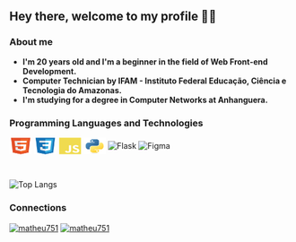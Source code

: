 ## Hey there, welcome to my profile 🐱‍🐉

### About me
- **I'm 20 years old and I'm a beginner in the field of Web Front-end Development.**
- **Computer Technician by IFAM - Instituto Federal Educação, Ciência e Tecnologia do Amazonas.**
- **I'm studying for a degree in Computer Networks at Anhanguera.**
  
<h3> Programming Languages and Technologies </h3>
<p align="left">
  <img align="center" alt="HTML" height="30" width="40" src="https://raw.githubusercontent.com/devicons/devicon/master/icons/html5/html5-original.svg">
  <img align="center" alt="CSS" height="30" width="40" src="https://raw.githubusercontent.com/devicons/devicon/master/icons/css3/css3-original.svg">
  <img align="center" alt="JavaScript" height="30" width="40" src="https://raw.githubusercontent.com/devicons/devicon/master/icons/javascript/javascript-plain.svg">
  <img align="center" alt="Python" height="30" width="40" src="https://raw.githubusercontent.com/devicons/devicon/master/icons/python/python-original.svg">
  <img align="center" alt="Flask" height="30" width="40" src="https://cdn.jsdelivr.net/gh/devicons/devicon/icons/flask/flask-original.svg"/>
  <img align="center" alt="Figma" height="30" width="40" src="https://cdn.jsdelivr.net/gh/devicons/devicon/icons/figma/figma-original.svg" />
</p>

</br>

![Top Langs](https://github-readme-stats.vercel.app/api/top-langs/?username=anuraghazra&layout=compact&theme=tokyonight)

### Connections
<p align="left">
  <a href="https://www.linkedin.com/in/matheus-silva-4b31331a2/" target="blank"><img align="center" src="https://raw.githubusercontent.com/rahuldkjain/github-profile-readme-generator/master/src/images/icons/Social/linked-in-alt.svg" alt="matheu751" height="30" width="40" /></a>
  <a href="https://www.instagram.com/matheu751/" target="blank"><img align="center" src="https://raw.githubusercontent.com/rahuldkjain/github-profile-readme-generator/master/src/images/icons/Social/instagram.svg" alt="matheu751" height="30" width="40" /></a>
</p>
